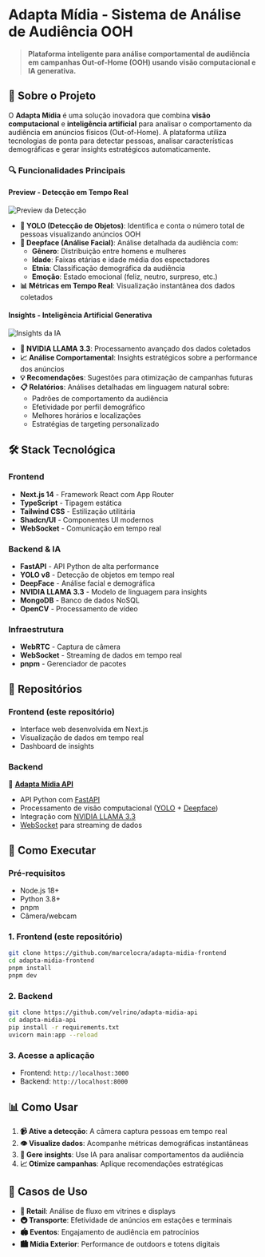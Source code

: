# Adapta Mídia - Sistema de Análise de Audiência OOH

> **Plataforma inteligente para análise comportamental de audiência em campanhas Out-of-Home (OOH) usando visão computacional e IA generativa.**

## 🎯 Sobre o Projeto

O **Adapta Mídia** é uma solução inovadora que combina **visão computacional** e **inteligência artificial** para analisar o comportamento da audiência em anúncios físicos (Out-of-Home). A plataforma utiliza tecnologias de ponta para detectar pessoas, analisar características demográficas e gerar insights estratégicos automaticamente.

### 🔍 Funcionalidades Principais

#### **Preview - Detecção em Tempo Real**

![Preview da Detecção](doc/preview.gif)

- **🔬 YOLO (Detecção de Objetos)**: Identifica e conta o número total de pessoas visualizando anúncios OOH
- **👤 Deepface (Análise Facial)**: Análise detalhada da audiência com:
  - **Gênero**: Distribuição entre homens e mulheres
  - **Idade**: Faixas etárias e idade média dos espectadores
  - **Etnia**: Classificação demográfica da audiência
  - **Emoção**: Estado emocional (feliz, neutro, surpreso, etc.)
- **📊 Métricas em Tempo Real**: Visualização instantânea dos dados coletados

#### **Insights - Inteligência Artificial Generativa**

![Insights da IA](doc/insights.gif)

- **🤖 NVIDIA LLAMA 3.3**: Processamento avançado dos dados coletados
- **📈 Análise Comportamental**: Insights estratégicos sobre a performance dos anúncios
- **💡 Recomendações**: Sugestões para otimização de campanhas futuras
- **📋 Relatórios**: Análises detalhadas em linguagem natural sobre:
  - Padrões de comportamento da audiência
  - Efetividade por perfil demográfico
  - Melhores horários e localizações
  - Estratégias de targeting personalizado

## 🛠️ Stack Tecnológica

### **Frontend**

- **Next.js 14** - Framework React com App Router
- **TypeScript** - Tipagem estática
- **Tailwind CSS** - Estilização utilitária
- **Shadcn/UI** - Componentes UI modernos
- **WebSocket** - Comunicação em tempo real

### **Backend & IA**

- **FastAPI** - API Python de alta performance
- **YOLO v8** - Detecção de objetos em tempo real
- **DeepFace** - Análise facial e demográfica
- **NVIDIA LLAMA 3.3** - Modelo de linguagem para insights
- **MongoDB** - Banco de dados NoSQL
- **OpenCV** - Processamento de vídeo

### **Infraestrutura**

- **WebRTC** - Captura de câmera
- **WebSocket** - Streaming de dados em tempo real
- **pnpm** - Gerenciador de pacotes

## 📁 Repositórios

### **Frontend** (este repositório)

- Interface web desenvolvida em Next.js
- Visualização de dados em tempo real
- Dashboard de insights

### **Backend**

🔗 **[Adapta Mídia API](https://github.com/velrino/adapta-midia-api)**

- API Python com [FastAPI](https://fastapi.tiangolo.com/tutorial/)
- Processamento de visão computacional ([YOLO](https://docs.ultralytics.com/pt/models/yolo11/) + [Deepface](https://pypi.org/project/deepface/))
- Integração com [NVIDIA LLAMA 3.3](https://build.nvidia.com/nvidia/llama-3_3-nemotron-super-49b-v1)
- [WebSocket](https://developer.mozilla.org/en-US/docs/Web/API/WebSockets_API) para streaming de dados

## 🚀 Como Executar

### Pré-requisitos

- Node.js 18+
- Python 3.8+
- pnpm
- Câmera/webcam

### 1. Frontend (este repositório)

```bash
git clone https://github.com/marcelocra/adapta-midia-frontend
cd adapta-midia-frontend
pnpm install
pnpm dev
```

### 2. Backend

```bash
git clone https://github.com/velrino/adapta-midia-api
cd adapta-midia-api
pip install -r requirements.txt
uvicorn main:app --reload
```

### 3. Acesse a aplicação

- Frontend: `http://localhost:3000`
- Backend: `http://localhost:8000`

## 📊 Como Usar

1. **📹 Ative a detecção**: A câmera captura pessoas em tempo real
2. **👁️ Visualize dados**: Acompanhe métricas demográficas instantâneas
3. **🤖 Gere insights**: Use IA para analisar comportamentos da audiência
4. **📈 Otimize campanhas**: Aplique recomendações estratégicas

## 🎯 Casos de Uso

- **🏪 Retail**: Análise de fluxo em vitrines e displays
- **🚇 Transporte**: Efetividade de anúncios em estações e terminais
- **🏟️ Eventos**: Engajamento de audiência em patrocínios
- **🏙️ Mídia Exterior**: Performance de outdoors e totens digitais
